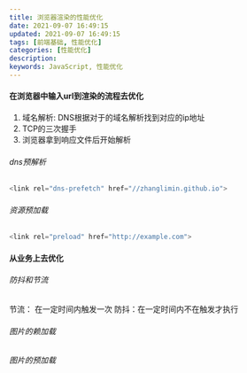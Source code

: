 ```yaml
---
title: 浏览器渲染的性能优化
date: 2021-09-07 16:49:15
updated: 2021-09-07 16:49:15
tags: [前端基础, 性能优化]
categories: [性能优化]
description:
keywords: JavaScript, 性能优化
---
```


#### 在浏览器中输入url到渲染的流程去优化

1. 域名解析: DNS根据对于的域名解析找到对应的ip地址
2. TCP的三次握手
3. 浏览器拿到响应文件后开始解析

###### dns预解析

```javascript
<link rel="dns-prefetch" href="//zhanglimin.github.io">
```

###### 资源预加载

``` javascript
<link rel="preload" href="http://example.com">
```

#### 从业务上去优化

###### 防抖和节流

节流： 在一定时间内触发一次
防抖：在一定时间内不在触发才执行

###### 图片的赖加载

###### 图片的预加载